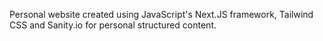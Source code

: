 Personal website created using JavaScript's Next.JS framework, Tailwind CSS and Sanity.io for personal structured content.
